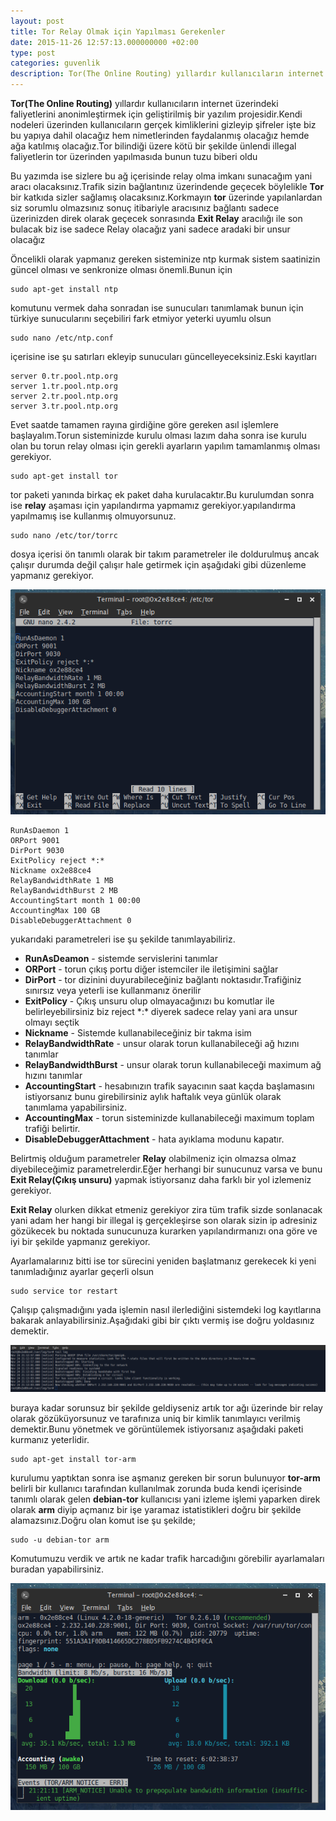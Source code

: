 ```yaml
---
layout: post
title: Tor Relay Olmak için Yapılması Gerekenler
date: 2015-11-26 12:57:13.000000000 +02:00
type: post
categories: guvenlik
description: Tor(The Online Routing) yıllardır kullanıcıların internet üzerindeki faliyetlerini anonimleştirmek için geliştirilmiş bir yazılım projesidir.Kendi
---
```


**Tor(The Online Routing)** yıllardır kullanıcıların internet üzerindeki faliyetlerini anonimleştirmek için geliştirilmiş bir yazılım projesidir.Kendi nodeleri üzerinden kullanıcıların gerçek kimliklerini gizleyip şifreler işte biz bu yapıya dahil olacağız hem nimetlerinden faydalanmış olacağız hemde ağa katılmış olacağız.Tor bilindiği üzere kötü bir şekilde ünlendi illegal faliyetlerin tor üzerinden yapılmasıda bunun tuzu biberi oldu

Bu yazımda ise sizlere bu ağ içerisinde relay olma imkanı sunacağım yani aracı olacaksınız.Trafik sizin bağlantınız üzerindende geçecek böylelikle **Tor** bir katkıda sizler sağlamış olacaksınız.Korkmayın **tor** üzerinde yapılanlardan siz sorumlu olmazsınız sonuç itibariyle aracısınız bağlantı sadece üzerinizden direk olarak geçecek sonrasında **Exit Relay** aracılığı ile son bulacak biz ise sadece Relay olacağız yani sadece aradaki bir unsur olacağız

Öncelikli olarak yapmanız gereken sisteminize ntp kurmak sistem saatinizin güncel olması ve senkronize olması önemli.Bunun için

    sudo apt-get install ntp

komutunu vermek daha sonradan ise sunucuları tanımlamak bunun için türkiye sunucularını seçebiliri fark etmiyor yeterki uyumlu olsun

    sudo nano /etc/ntp.conf

içerisine ise şu satırları ekleyip sunucuları güncelleyeceksiniz.Eski kayıtları

    server 0.tr.pool.ntp.org
    server 1.tr.pool.ntp.org
    server 2.tr.pool.ntp.org
    server 3.tr.pool.ntp.org

Evet saatde tamamen rayına girdiğine göre gereken asıl işlemlere başlayalım.Torun sisteminizde kurulu olması lazım daha sonra ise kurulu olan bu torun relay olması için gerekli ayarların yapılım tamamlanmış olması gerekiyor.

    sudo apt-get install tor

tor paketi yanında birkaç ek paket daha kurulacaktır.Bu kurulumdan sonra ise **relay** aşaması için yapılandırma yapmamız gerekiyor.yapılandırma yapılmamış ise kullanmış olmuyorsunuz.

    sudo nano /etc/tor/torrc

dosya içerisi ön tanımlı olarak bir takım parametreler ile doldurulmuş ancak çalışır durumda değil çalışır hale getirmek için aşağıdaki gibi düzenleme yapmanız gerekiyor.

![torrcayarlarigorsel1](/assets/torrcayarlarigorsel1.png)

    RunAsDaemon 1
    ORPort 9001
    DirPort 9030
    ExitPolicy reject *:*
    Nickname ox2e88ce4
    RelayBandwidthRate 1 MB
    RelayBandwidthBurst 2 MB
    AccountingStart month 1 00:00
    AccountingMax 100 GB
    DisableDebuggerAttachment 0

yukarıdaki parametreleri ise şu şekilde tanımlayabiliriz.

- **RunAsDeamon** - sistemde servislerini tanımlar
- **ORPort** - torun çıkış portu diğer istemciler ile iletişimini sağlar
- **DirPort** - tor dizinini duyurabileceğiniz bağlantı noktasıdır.Trafiğiniz sınırsız veya yeterli ise kullanmanız önerilir
- **ExitPolicy** - Çıkış unsuru olup olmayacağınızı bu komutlar ile belirleyebilirsiniz biz reject \*:\* diyerek sadece relay yani ara unsur olmayı seçtik
- **Nickname** - Sistemde kullanabileceğiniz bir takma isim
- **RelayBandwidthRate** - unsur olarak torun kullanabileceği ağ hızını tanımlar
- **RelayBandwidthBurst** - unsur olarak torun kullanabileceği maximum ağ hızını tanımlar
- **AccountingStart** - hesabınızın trafik sayacının saat kaçda başlamasını istiyorsanız bunu girebilirsiniz aylık haftalık veya günlük olarak tanımlama yapabilirsiniz.
- **AccountingMax** - torun sisteminizde kullanabileceği maximum toplam trafiği belirtir.
- **DisableDebuggerAttachment** - hata ayıklama modunu kapatır.

Belirtmiş olduğum parametreler **Relay** olabilmeniz için olmazsa olmaz diyebileceğimiz parametrelerdir.Eğer herhangi bir sunucunuz varsa ve bunu **Exit Relay(Çıkış unsuru)** yapmak istiyorsanız daha farklı bir yol izlemeniz gerekiyor.

<script src="https://gist.github.com/MertcanGokgoz/2e81447a95af5cabec2a.js"></script>

**Exit Relay** olurken dikkat etmeniz gerekiyor zira tüm trafik sizde sonlanacak yani adam her hangi bir illegal iş gerçekleşirse son olarak sizin ip adresiniz gözükecek bu noktada sunucunuza kurarken yapılandırmanızı ona göre ve iyi bir şekilde yapmanız gerekiyor.

Ayarlamalarınız bitti ise tor sürecini yeniden başlatmanız gerekecek ki yeni tanımladığınız ayarlar geçerli olsun

    sudo service tor restart

Çalışıp çalışmadığını yada işlemin nasıl ilerlediğini sistemdeki log kayıtlarına bakarak anlayabilirsiniz.Aşağıdaki gibi bir çıktı vermiş ise doğru yoldasınız demektir.

![logciktisigorsel2](/assets/logciktisigorsel2.png)

buraya kadar sorunsuz bir şekilde geldiyseniz artık tor ağı üzerinde bir relay olarak gözüküyorsunuz ve tarafınıza uniq bir kimlik tanımlayıcı verilmiş demektir.Bunu yönetmek ve görüntülemek istiyorsanız aşağıdaki paketi kurmanız yeterlidir.

    sudo apt-get install tor-arm

kurulumu yaptıktan sonra ise aşmanız gereken bir sorun bulunuyor **tor-arm** belirli bir kullanıcı tarafından kullanılmak zorunda buda kendi içerisinde tanımlı olarak gelen **debian-tor** kullanıcısı yani izleme işlemi yaparken direk olarak **arm** diyip açmanız bir işe yaramaz istatistikleri doğru bir şekilde alamazsınız.Doğru olan komut ise şu şekilde;

    sudo -u debian-tor arm

Komutumuzu verdik ve artık ne kadar trafik harcadığını görebilir ayarlamaları buradan yapabilirsiniz.

![torrelaygorsel3](/assets/torrelaygorsel3.png)
